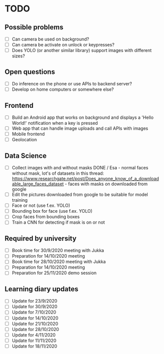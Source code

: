 # TODO

## Possible problems
- [ ] Can camera be used on background?
- [ ] Can camera be activate on unlock or keypresses?
- [ ] Does YOLO (or another similar library) support images with different sizes?

## Open questions
- [ ] Do inference on the phone or use APIs to backend server?
- [ ] Develop on home computers or somewhere else?

## Frontend
- [ ] Build an Android app that works on background and displays a 'Hello World!' notification when a key is pressed
- [ ] Web app that can handle image uploads and call APIs with images
- [ ] Mobile frontend
- [ ] Geolocation

## Data Science
- [ ] Collect images with and without masks DONE / Esa
      - normal faces without mask, lot's of datasets in this thread: https://www.researchgate.net/post/Does_anyone_know_of_a_downloadable_large_faces_dataset
      - faces with masks on downloaded from google
- [ ] Edit the pictures downloaded from google to be suitable for model training
- [ ] Face or not (use f.ex. YOLO)
- [ ] Bounding box for face (use f.ex. YOLO)
- [ ] Crop faces from bounding boxes
- [ ] Train a CNN for detecting if mask is on or not

## Required by university
- [ ] Book time for 30/9/2020 meeting with Jukka
- [ ] Preparation for 14/10/2020 meeting
- [ ] Book time for 28/10/2020 meeting with Jukka
- [ ] Preparation for 14/10/2020 meeting
- [ ] Preparation for 25/11/2020 demo session

## Learning diary updates
- [ ] Update for 23/9/2020
- [ ] Update for 30/9/2020
- [ ] Update for 7/10/2020
- [ ] Update for 14/10/2020
- [ ] Update for 21/10/2020
- [ ] Update for 28/10/2020
- [ ] Update for 4/11/2020
- [ ] Update for 11/11/2020
- [ ] Update for 18/11/2020
